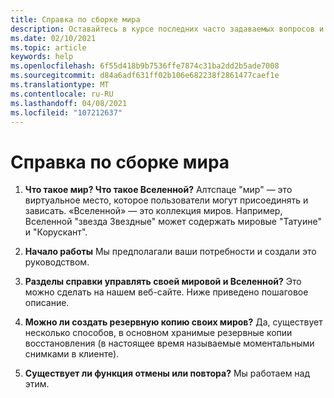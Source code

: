 ```yaml
---
title: Справка по сборке мира
description: Оставайтесь в курсе последних часто задаваемых вопросов и решений для мирового здания в Алтспацевр.
ms.date: 02/10/2021
ms.topic: article
keywords: help
ms.openlocfilehash: 6f55d418b9b7536ffe7874c31ba2dd2b5ade7008
ms.sourcegitcommit: d84a6adf631ff02b106e682238f2861477caef1e
ms.translationtype: MT
ms.contentlocale: ru-RU
ms.lasthandoff: 04/08/2021
ms.locfileid: "107212637"
---
```

# <a name="world-building-help"></a>Справка по сборке мира

1. **Что такое мир? Что такое Вселенной?**
Алтспаце "мир" — это виртуальное место, которое пользователи могут присоединять и зависать. «Вселенной» — это коллекция миров. Например, Вселенной "звезда Звездные" может содержать мировые "Татуине" и "Корускант".

2. **Начало работы**
Мы предполагали ваши потребности и создали это руководством.

3. **Разделы справки управлять своей мировой и Вселенной?**
Это можно сделать на нашем веб-сайте. Ниже приведено пошаговое описание. 

4. **Можно ли создать резервную копию своих миров?**
Да, существует несколько способов, в основном хранимые резервные копии восстановления (в настоящее время называемые моментальными снимками в клиенте).

5. **Существует ли функция отмены или повтора?**
Мы работаем над этим.